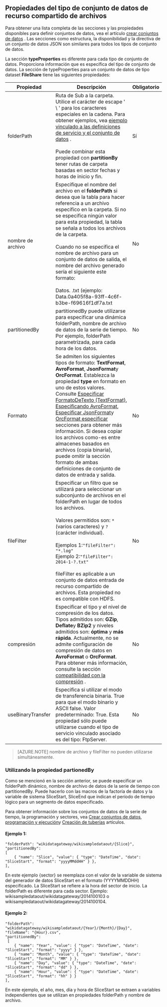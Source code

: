## <a name="fileshare-dataset-type-properties"></a>Propiedades del tipo de conjunto de datos de recurso compartido de archivos

Para obtener una lista completa de las secciones y las propiedades disponibles para definir conjuntos de datos, vea el artículo [crear conjuntos de datos](../articles/data-factory/data-factory-create-datasets.md) . Las secciones como estructura, la disponibilidad y la directiva de un conjunto de datos JSON son similares para todos los tipos de conjunto de datos. 

La sección **typeProperties** es diferente para cada tipo de conjunto de datos. Proporciona información que es específica del tipo de conjunto de datos. La sección de typeProperties para un conjunto de datos de tipo dataset **FileShare** tiene las siguientes propiedades:

Propiedad | Descripción | Obligatorio
-------- | ----------- | --------
folderPath | Ruta de Sub a la carpeta. Utilice el carácter de escape ' \ ' para los caracteres especiales en la cadena. Para obtener ejemplos, vea [ejemplo vinculado a las definiciones de servicio y el conjunto de datos](#sample-linked-service-and-dataset-definitions) .<br/><br/>Puede combinar esta propiedad con **partitionBy** tener rutas de carpeta basadas en sector fechas y horas de inicio y fin. | Sí
nombre de archivo | Especifique el nombre del archivo en el **folderPath** si desea que la tabla para hacer referencia a un archivo específico en la carpeta. Si no se especifica ningún valor para esta propiedad, la tabla se señala a todos los archivos de la carpeta.<br/><br/>Cuando no se especifica el nombre de archivo para un conjunto de datos de salida, el nombre del archivo generado sería el siguiente este formato: <br/><br/>Datos. <Guid>.txt (ejemplo: Data.0a405f8a-93ff-4c6f-b3be-f69616f1df7a.txt | No
partitionedBy | partitionedBy puede utilizarse para especificar una dinámica folderPath, nombre de archivo de datos de la serie de tiempo. Por ejemplo, folderPath parametrizada, para cada hora de los datos. | No
Formato | Se admiten los siguientes tipos de formato: **TextFormat**, **AvroFormat**, **JsonFormat**y **OrcFormat**. Establezca la propiedad **type** en formato en uno de estos valores. Consulte [Especificar FormatoDeTexto (TextFormat)](#specifying-textformat), [Especificando AvroFormat](#specifying-avroformat), [Especificar JsonFormat](#specifying-jsonformat)y [OrcFormat especificar](#specifying-orcformat) secciones para obtener más información. Si desea copiar los archivos como-es entre almacenes basados en archivos (copia binaria), puede omitir la sección formato de ambas definiciones de conjunto de datos de entrada y salida. | No
fileFilter | Especificar un filtro que se utilizará para seleccionar un subconjunto de archivos en el folderPath en lugar de todos los archivos.<br/><br/>Valores permitidos son: `*` (varios caracteres) y `?` (carácter individual).<br/><br/>Ejemplos 1:`"fileFilter": "*.log"`<br/>Ejemplo 2:`"fileFilter": 2014-1-?.txt"`<br/><br/> fileFilter es aplicable a un conjunto de datos entrada de recurso compartido de archivos. Esta propiedad no es compatible con HDFS.  | No
| compresión | Especificar el tipo y el nivel de compresión de los datos. Tipos admitidos son: **GZip**, **Deflate**y **BZip2** y niveles admitidos son: **óptima** y **más rápida**. Actualmente, no se admite configuración de compresión de datos en **AvroFormat** o **OrcFormat**. Para obtener más información, consulte la sección [compatibilidad con la compresión](#compression-support) .  | No |
| useBinaryTransfer | Especifica si utilizar el modo de transferencia binaria. True para que el modo binario y ASCII false. Valor predeterminado: True. Esta propiedad sólo puede utilizarse cuando el tipo de servicio vinculado asociado es del tipo: FtpServer. | No | 
 

> [AZURE.NOTE] nombre de archivo y fileFilter no pueden utilizarse simultáneamente.

### <a name="using-partionedby-property"></a>Utilizando la propiedad partionedBy

Como se mencionó en la sección anterior, se puede especificar un folderPath dinámico, nombre de archivo de datos de la serie de tiempo con partitionedBy. Puede hacerlo con las macros de la factoría de datos y la variable de sistema SliceStart, SliceEnd que indican el período de tiempo lógico para un segmento de datos especificado. 

Para obtener información sobre los conjuntos de datos de la serie de tiempo, la programación y sectores, vea [Crear conjuntos de datos](../articles/data-factory/data-factory-create-datasets.md), [programación y ejecución](../articles/data-factory/data-factory-scheduling-and-execution.md)y [Creación de tuberías](../articles/data-factory/data-factory-create-pipelines.md) artículos. 

#### <a name="sample-1"></a>Ejemplo 1:

    "folderPath": "wikidatagateway/wikisampledataout/{Slice}",
    "partitionedBy": 
    [
        { "name": "Slice", "value": { "type": "DateTime", "date": "SliceStart", "format": "yyyyMMddHH" } },
    ],

En este ejemplo {sector} se reemplaza con el valor de la variable de sistema del generador de datos SliceStart en el formato (YYYYMMDDHH) especificado. La SliceStart se refiere a la hora del sector de inicio. La folderPath es diferente para cada sector. Ejemplo: wikisampledataout/wikidatagateway/2014100103 o wikisampledataout/wikidatagateway/2014100104.

#### <a name="sample-2"></a>Ejemplo 2:

    "folderPath": "wikidatagateway/wikisampledataout/{Year}/{Month}/{Day}",
    "fileName": "{Hour}.csv",
    "partitionedBy": 
     [
        { "name": "Year", "value": { "type": "DateTime", "date": "SliceStart", "format": "yyyy" } },
        { "name": "Month", "value": { "type": "DateTime", "date": "SliceStart", "format": "MM" } }, 
        { "name": "Day", "value": { "type": "DateTime", "date": "SliceStart", "format": "dd" } }, 
        { "name": "Hour", "value": { "type": "DateTime", "date": "SliceStart", "format": "hh" } } 
    ],

En este ejemplo, el año, mes, día y hora de SliceStart se extraen a variables independientes que se utilizan en propiedades folderPath y nombre de archivo.
